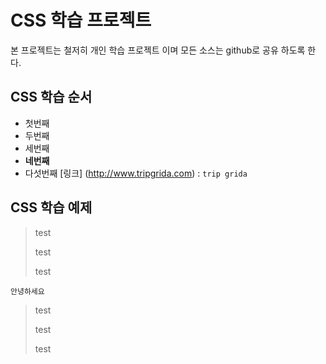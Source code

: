 # CSS 학습 프로젝트 

본 프로젝트는 철저히 개인 학습 프로젝트 이며 모든 소스는 github로 공유 하도록 한다. 

## CSS 학습 순서 

*  첫번째 
*  두번째
*  세번째
*  **네번째**
*  다섯번째 [링크] (http://www.tripgrida.com) : `trip grida`

## CSS 학습 예제

> test
>
> test
>
> test


```
안녕하세요
```
> test
>
> test
>
> test
